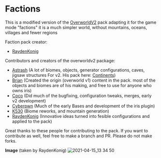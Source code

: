 # Factions
This is a modified version of the [OverworldV2](https://github.com/IrisDimensions/overworld/tree/v2) pack adapting it for the game mode "factions"
it is a much simpler world, without mountains, oceans, villages and fewer regions

Faction pack creator:
- [RaydenKonig](https://github.com/RaydenKonig) 

Contributors and creators of the overworldv2 package:
- [Astrash](https://github.com/Astrashh) (A lot of biomes, objects, generator configurations, caves, jigsaw structures For v2. His pack here: [Continents](https://github.com/Astrashh/Continents))
- [Brian](https://github.com/NextdoorPsycho) (Created the origin (overworld v1) content in the pack. most of the objects and biomes are of his making, and free to use for anyone who owns iris)
- [Coco](https://github.com/CocoTheOwner/) (Did much of the bugfixing, configuration tweaks, merges, early v2 development)
- [Cyberpwn](https://github.com/cyberpwnn) (Much of the early Bases and development of the iris plugin)
- [K530](https://github.com/K530-hub) (Biome reworks, and mountain generation)
- [RaydenKonig](https://github.com/RaydenKonig) (Innovative ideas turned into fesible configurations and applied to the pack)

Great thanks to these people for contributing to the pack.
If you want to contribute as well, feel free to make a branch and PR. Please do not make forks.

**Image** (taken by RaydenKonig)
![2021-04-15_13 34 50](https://user-images.githubusercontent.com/71474946/115130085-d3c05080-9fc2-11eb-9387-49f712651f98.png)

